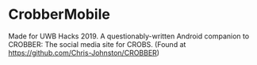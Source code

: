 # CrobberMobile
Made for UWB Hacks 2019. A questionably-written Android companion to CROBBER: The social media site for CROBS. (Found at https://github.com/Chris-Johnston/CROBBER)
